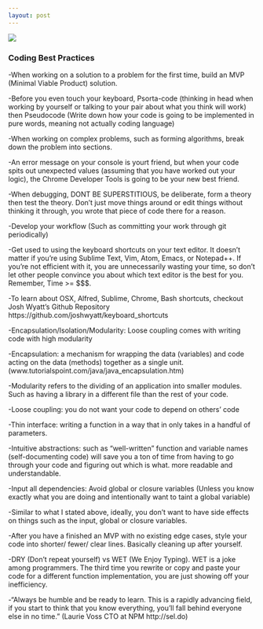 ```yaml
---
layout: post
---
```

<img src="http://imgur.com/67jXDCW" class="fit image">
<h3>Coding Best Practices</h3>
<p>-When working on a solution to a problem for the first time, build an MVP (Minimal Viable Product) solution.</p>
<p>-Before you even touch your keyboard, Psorta-code (thinking in head when working by yourself or talking to your pair about what you think will work) then Pseudocode (Write down how your code is going to be implemented in pure words, meaning not actually coding language)</p>
<p>-When working on complex problems, such as forming algorithms, break down the problem into sections.</p>
<p>-An error message on your console is yourt friend, but when your code spits out unexpected values (assuming that you have worked out your logic), the Chrome Developer Tools is going to be your new best friend.</p>
<p>-When debugging, DONT BE SUPERSTITIOUS, be deliberate, form a theory then test the theory. Don’t just move things around or edit things without thinking it through, you wrote that piece of code there for a reason.</p>
<p>-Develop your workflow (Such as committing your work through git periodically)</p>
<p>-Get used to using the keyboard shortcuts on your text editor. It doesn’t matter if you’re using Sublime Text, Vim, Atom, Emacs, or Notepad++. If you’re not efficient with it, you are unnecessarily wasting your time, so don’t let other people convince you about which text editor is the best for you. Remember, Time &gt;= $$$.</p>
<p>-To learn about OSX, Alfred, Sublime, Chrome, Bash shortcuts, checkout Josh Wyatt’s Github Repository https://github.com/joshwyatt/keyboard_shortcuts</p>
<p>-Encapsulation/Isolation/Modularity: Loose coupling comes with writing code with high modularity</p>
<p>-Encapsulation: a mechanism for wrapping the data (variables) and code acting on the data (methods) together as a single unit. (www.tutorialspoint.com/java/java_encapsulation.htm)</p>
<p>-Modularity refers to the dividing of an application into smaller modules. Such as having a library in a different file than the rest of your code.</p>
<p>-Loose coupling: you do not want your code to depend on others’ code</p>
<p>-Thin interface: writing a function in a way that in only takes in a handful of parameters. </p>
<p>-Intuitive abstractions: such as “well-written” function and variable names (self-documenting code) will save you a ton of time from having to go through your code and figuring out which is what. more readable and understandable.</p>
<p>-Input all dependencies: Avoid global or closure variables (Unless you know exactly what you are doing and intentionally want to taint a global variable)</p>
<p>-Similar to what I stated above, ideally, you don’t want to have side effects on things such as the input, global or closure variables.</p>
<p>-After you have a finished an MVP with no existing edge cases, style your code into shorter/ fewer/ clear lines. Basically cleaning up after yourself.</p>
<p>-DRY (Don’t repeat yourself)  vs  WET (We Enjoy Typing). WET is a joke among programmers. The third time you rewrite or copy and paste your code for a different function implementation, you are just showing off your inefficiency.</p>
<p>-“Always be humble and be ready to learn. This is a rapidly advancing field, if you start to think that you know everything, you’ll fall behind everyone else in no time.”     (Laurie Voss CTO at NPM http://sel.do)</p>
